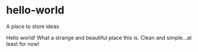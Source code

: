 # hello-world
A place to store ideas

Hello world! What a strange and beautiful place this is. Clean and simple...at least for now!
